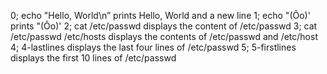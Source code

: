 0; echo "Hello, World\n”  prints Hello, World and a new line
1; echo "(Ôo)' prints "(Ôo)'
2; cat /etc/passwd displays the content of /etc/passwd
3; cat /etc/passwd /etc/hosts displays the contents of /etc/passwd and /etc/host
4; 4-lastlines displays the last four lines of /etc/passwd
5; 5-firstlines displays the first 10 lines of /etc/passwd
